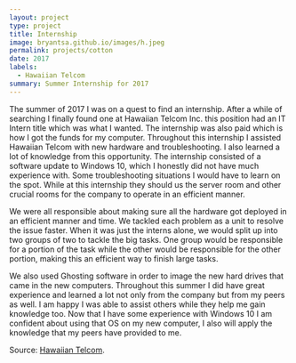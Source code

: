 ```yaml
---
layout: project
type: project
title: Internship
image: bryantsa.github.io/images/h.jpeg
permalink: projects/cotton
date: 2017
labels:
  - Hawaiian Telcom
summary: Summer Internship for 2017
---
```


The summer of 2017 I was on a quest to find an internship. After a while of searching I finally found one at Hawaiian Telcom Inc. this position had an IT Intern title which was what I wanted. The internship was also paid which is how I got the funds for my computer. Throughout this internship I assisted Hawaiian Telcom with new hardware and troubleshooting. I also learned a lot of knowledge from this opportunity. The internship consisted of a software update to Windows 10, which I honestly did not have much experience with. Some troubleshooting situations I would have to learn on the spot. While at this internship they should us the server room and other crucial rooms for the company to operate in an efficient manner.

We were all responsible about making sure all the hardware got deployed in an efficient manner and time. We tackled each problem as a unit to resolve the issue faster. When it was just the interns alone, we would split up into two groups of two to tackle the big tasks. One group would be responsible for a portion of the task while the other would be responsible for the other portion, making this an efficient way to finish large tasks. 

We also used Ghosting software in order to image the new hard drives that came in the new computers. Throughout this summer I did have great experience and learned a lot not only from the company but from my peers as well. I am happy I was able to assist others while they help me gain knowledge too. Now that I have some experience with Windows 10 I am confident about using that OS on my new computer, I also will apply the knowledge that my peers have provided to me.


Source: <a href="https://www.hawaiiantel.com">Hawaiian Telcom</a>.

